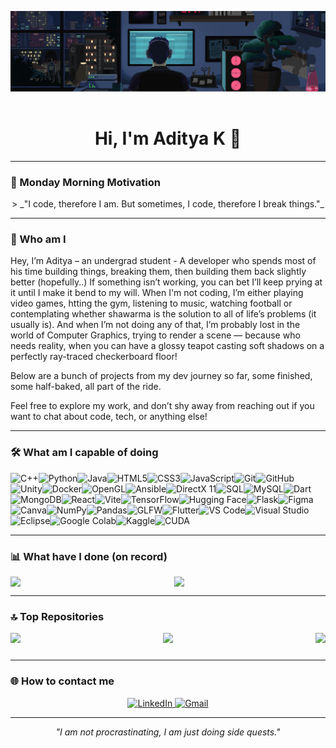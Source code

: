 <!-- Full-width GIF Banner -->
<p align="center">
  <img src="assets/images/ban3.gif" alt="Custom Banner" width="100%" style="clip-path: inset(10% 0 10% 0);" />
</p>


<h1 align="center">Hi, I'm Aditya K 🤖</h1>

---

### 💬 Monday Morning Motivation 

<p align="center">
  > _"I code, therefore I am. But sometimes, I code, therefore I break things."_
</p>

---

### 👋 Who am I

Hey, I’m Aditya – an undergrad student - A developer who spends most of his time building things, breaking them, then building them back slightly better (hopefully..) If something isn’t working, you can bet I’ll keep prying at it until I make it bend to my will. When I'm not coding, I’m either playing video games, htting the gym, listening to music, watching football or contemplating whether shawarma is the solution to all of life’s problems (it usually is). And when I’m not doing any of that, I’m probably lost in the world of Computer Graphics, trying to render a scene — because who needs reality, when you can have a glossy teapot casting soft shadows on a perfectly ray-traced checkerboard floor!

Below are a bunch of projects from my dev journey so far, some finished, some half-baked, all part of the ride.

Feel free to explore my work, and don’t shy away from reaching out if you want to chat about code, tech, or anything else!

---

### 🛠️ What am I capable of doing

<div style="display: flex; flex-wrap: wrap;">
  <img src="https://img.shields.io/badge/-C++-00599C?style=flat&logo=cplusplus&logoColor=white" alt="C++">
  <img src="https://img.shields.io/badge/-Python-3776AB?style=flat&logo=python&logoColor=white" alt="Python">
  <img src="https://img.shields.io/badge/-Java-007396?style=flat&logo=java&logoColor=white" alt="Java">
  <img src="https://img.shields.io/badge/-HTML5-E34F26?style=flat&logo=html5&logoColor=white" alt="HTML5">
  <img src="https://img.shields.io/badge/-CSS3-1572B6?style=flat&logo=css3&logoColor=white" alt="CSS3">
  <img src="https://img.shields.io/badge/-JavaScript-F7DF1E?style=flat&logo=javascript&logoColor=white" alt="JavaScript">
  <img src="https://img.shields.io/badge/-Git-F05032?style=flat&logo=git&logoColor=white" alt="Git">
  <img src="https://img.shields.io/badge/-GitHub-181717?style=flat&logo=github&logoColor=white" alt="GitHub">
  <img src="https://img.shields.io/badge/-Unity-000000?style=flat&logo=unity&logoColor=white" alt="Unity">
  <img src="https://img.shields.io/badge/-Docker-2496ED?style=flat&logo=docker&logoColor=white" alt="Docker">
  <img src="https://img.shields.io/badge/-OpenGL-557C87?style=flat&logo=opengl&logoColor=white" alt="OpenGL">
  <img src="https://img.shields.io/badge/-Ansible-CC0000?style=flat&logo=ansible&logoColor=white" alt="Ansible">
  <img src="https://img.shields.io/badge/-DirectX-0078D4?style=flat&logo=microsoft&logoColor=white" alt="DirectX 11">
  <img src="https://img.shields.io/badge/-SQL-4479A1?style=flat&logo=postgresql&logoColor=white" alt="SQL">
  <img src="https://img.shields.io/badge/-MySQL-4479A1?style=flat&logo=mysql&logoColor=white" alt="MySQL">
  <img src="https://img.shields.io/badge/-Dart-0175C2?style=flat&logo=dart&logoColor=white" alt="Dart" >
  <img src="https://img.shields.io/badge/-MongoDB-47A248?style=flat&logo=mongodb&logoColor=white" alt="MongoDB">
  <img src="https://img.shields.io/badge/-React-61DAFB?style=flat&logo=react&logoColor=black" alt="React">
  <img src="https://img.shields.io/badge/-Vite-646CFF?style=flat&logo=vite&logoColor=white" alt="Vite">
  <img src="https://img.shields.io/badge/-TensorFlow-FF6F00?style=flat&logo=tensorflow&logoColor=white" alt="TensorFlow">
  <img src="https://img.shields.io/badge/-Hugging_Face-FF7A8B?style=flat&logo=huggingface&logoColor=white" alt="Hugging Face">
  <img src="https://img.shields.io/badge/-Flask-000000?style=flat&logo=flask&logoColor=white" alt="Flask">
  <img src="https://img.shields.io/badge/-Figma-F24E1E?style=flat&logo=figma&logoColor=white" alt="Figma">
  <img src="https://img.shields.io/badge/-Canva-00C4CC?style=flat&logo=canva&logoColor=white" alt="Canva">
  <img src="https://img.shields.io/badge/-NumPy-013243?style=flat&logo=numpy&logoColor=white" alt="NumPy">
  <img src="https://img.shields.io/badge/-Pandas-150458?style=flat&logo=pandas&logoColor=white" alt="Pandas">
  <img src="https://img.shields.io/badge/-GLFW-000000?style=flat&logo=glfw&logoColor=white" alt="GLFW">
  <img src="https://img.shields.io/badge/-Flutter-02569B?style=flat&logo=flutter&logoColor=white" alt="Flutter">
  <img src="https://img.shields.io/badge/-VS%20Code-007ACC?style=flat&logo=visual-studio-code&logoColor=white" alt="VS Code" >
  <img src="https://img.shields.io/badge/-Visual%20Studio-5C2D91?style=flat&logo=visual-studio&logoColor=white" alt="Visual Studio" >
  <img src="https://img.shields.io/badge/-Eclipse-2C2255?style=flat&logo=eclipse&logoColor=white" alt="Eclipse" />
  <img src="https://img.shields.io/badge/-Google%20Colab-F9AB00?style=flat&logo=googlecolab&logoColor=white" alt="Google Colab" />
  <img src="https://img.shields.io/badge/-Kaggle-20BEFF?style=flat&logo=kaggle&logoColor=white" alt="Kaggle" />
  <img src="https://img.shields.io/badge/-CUDA-76B900?style=flat&logo=nvidia&logoColor=white" alt="CUDA" >
</div>

---

### 📊 What have I done (on record)

<div style="display: flex; justify-content: space-between;">
  <img src="https://github-readme-stats.vercel.app/api/top-langs/?username=Uncharted0110&layout=compact&theme=midnight-purple" width="31.5%" style="margin-right: 2%;" />
  <img src="https://github-readme-stats.vercel.app/api?username=Uncharted0110&show_icons=true&count_private=true&hide=prs&theme=midnight-purple" width="48%" />
</div>

---

### 🔝 Top Repositories

<div style="display: flex; justify-content: space-between; flex-wrap: wrap;">
  <a href="https://github.com/Uncharted0110/BingeSwipe" target="_blank">
    <img src="https://github-readme-stats.vercel.app/api/pin/?username=Uncharted0110&repo=BingeSwipe&theme=midnight-purple" width="33%" style="margin-bottom: 10px;" />
  </a>
  <a href="https://github.com/Uncharted0110/TheRayTracerChallenge" target="_blank">
    <img src="https://github-readme-stats.vercel.app/api/pin/?username=Uncharted0110&repo=TheRayTracerChallenge&theme=midnight-purple" width="28%" style="margin-bottom: 10px;" />
  </a>
  <a href="https://github.com/Amoghk04/UniVerse" target="_blank">
    <img src="https://github-readme-stats.vercel.app/api/pin/?username=Amoghk04&repo=UniVerse&theme=midnight-purple" width="33%" style="margin-bottom: 10px;" />
  </a>
</div>

---

### 🌐 How to contact me
<p align="center"> 
  <a href="https://www.linkedin.com/in/aditya-kl-92497b312/" target="_blank"> 
    <img src="https://img.shields.io/badge/-LinkedIn-0077B5?style=for-the-badge&logo=linkedin&logoColor=white" alt="LinkedIn"/> 
  </a> 
  <a href="mailto:adityakl1509@gmail.com" target="_blank"> 
    <img src="https://img.shields.io/badge/-Gmail-D14836?style=for-the-badge&logo=gmail&logoColor=white" alt="Gmail"/> 
  </a> 
</p>

---

<p align="center">
  <i>"I am not procrastinating, I am just doing side quests."</i>
</p>
